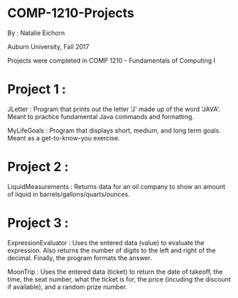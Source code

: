 # COMP-1210-Projects
By : Natalie Eichorn

Auburn University, Fall 2017

Projects were completed in COMP 1210 - Fundamentals of Computing I


# Project 1 : 

  JLetter : Program that prints out the letter 'J' made up of the word 'JAVA'.  Meant to practice fundamental Java commands and formatting.

  MyLifeGoals : Program that displays short, medium, and long term goals.  Meant as a get-to-know-you exercise.
  

# Project 2 :
  
  LiquidMeasurements : Returns data for an oil company to show an amount of liquid in barrels/gallons/quarts/ounces.
  
  
# Project 3 :
  
  ExpressionEvaluator : Uses the entered data (value) to evaluate the expression.  Also returns the number of digits to the left and right of the decimal. Finally, the program formats the answer.

  MoonTrip : Uses the entered data (ticket) to return the date of takeoff, the time, the seat number, what the ticket is for, the price (incuding the discount if available), and a random prize number.
